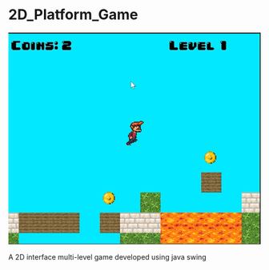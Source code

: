 # 2D_Platform_Game

![http://url/to/img.png](https://github.com/dorsheed455k/2D_Platform_Game/blob/main/2DPlateform/Project3.png)

A 2D interface multi-level game developed using java swing
